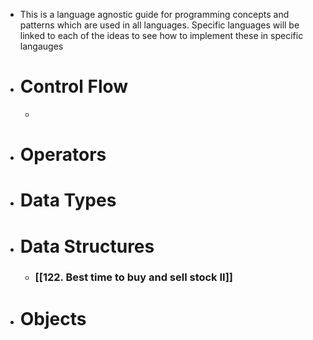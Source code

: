 - This is a language agnostic guide for programming concepts and patterns which are used in all languages. Specific languages will be linked to each of the ideas to see how to implement these in specific langauges
- # **Control Flow**
	-
- # **Operators**
- # **Data Types**
- # **Data Structures**
	- ### [[122. Best time to buy and sell stock II]]
- # **Objects**